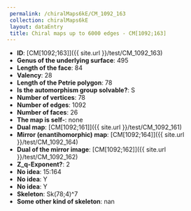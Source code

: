 ```yaml
--- 
 permalink: /chiralMaps6kE/CM_1092_163 
 collection: chiralMaps6kE
 layout: dataEntry
 title: Chiral maps up to 6000 edges - CM[1092;163]
---
```


- **ID**: [CM[1092;163]]({{ site.url }}/test/CM_1092_163)
- **Genus of the underlying surface**: 495
- **Length of the face**: 84
- **Valency**: 28
- **Length of the Petrie polygon**: 78
- **Is the automorphism group solvable?**: S
- **Number of vertices**: 78
- **Number of edges**: 1092
- **Number of faces**: 26
- **The map is self-**: none
- **Dual map**: [CM[1092;161]]({{ site.url }}/test/CM_1092_161)
- **Mirror (enantihomorphic) map**: [CM[1092;164]]({{ site.url }}/test/CM_1092_164)
- **Dual of the mirror image**: [CM[1092;162]]({{ site.url }}/test/CM_1092_162)
- **Z_q-Exponent?**: 2
- **No idea**:  15:164
- **No idea**: Y
- **No idea**: Y
- **Skeleton**: Sk(78;4)^7
- **Some other kind of skeleton**: nan
